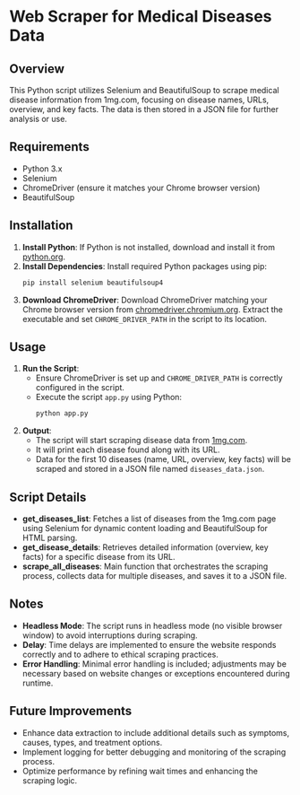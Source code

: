 # Web Scraper for Medical Diseases Data

## Overview
This Python script utilizes Selenium and BeautifulSoup to scrape medical disease information from 1mg.com, focusing on disease names, URLs, overview, and key facts. The data is then stored in a JSON file for further analysis or use.

## Requirements
- Python 3.x
- Selenium
- ChromeDriver (ensure it matches your Chrome browser version)
- BeautifulSoup

## Installation
1. **Install Python**: If Python is not installed, download and install it from [python.org](https://www.python.org/).
2. **Install Dependencies**: Install required Python packages using pip:
   ```bash
   pip install selenium beautifulsoup4
   ```
3. **Download ChromeDriver**: Download ChromeDriver matching your Chrome browser version from [chromedriver.chromium.org](https://sites.google.com/a/chromium.org/chromedriver/downloads). Extract the executable and set `CHROME_DRIVER_PATH` in the script to its location.

## Usage
1. **Run the Script**:
   - Ensure ChromeDriver is set up and `CHROME_DRIVER_PATH` is correctly configured in the script.
   - Execute the script `app.py` using Python:
     ```bash
     python app.py
     ```
2. **Output**:
   - The script will start scraping disease data from [1mg.com](https://www.1mg.com/).
   - It will print each disease found along with its URL.
   - Data for the first 10 diseases (name, URL, overview, key facts) will be scraped and stored in a JSON file named `diseases_data.json`.

## Script Details
- **get_diseases_list**: Fetches a list of diseases from the 1mg.com page using Selenium for dynamic content loading and BeautifulSoup for HTML parsing.
- **get_disease_details**: Retrieves detailed information (overview, key facts) for a specific disease from its URL.
- **scrape_all_diseases**: Main function that orchestrates the scraping process, collects data for multiple diseases, and saves it to a JSON file.

## Notes
- **Headless Mode**: The script runs in headless mode (no visible browser window) to avoid interruptions during scraping.
- **Delay**: Time delays are implemented to ensure the website responds correctly and to adhere to ethical scraping practices.
- **Error Handling**: Minimal error handling is included; adjustments may be necessary based on website changes or exceptions encountered during runtime.

## Future Improvements
- Enhance data extraction to include additional details such as symptoms, causes, types, and treatment options.
- Implement logging for better debugging and monitoring of the scraping process.
- Optimize performance by refining wait times and enhancing the scraping logic.

